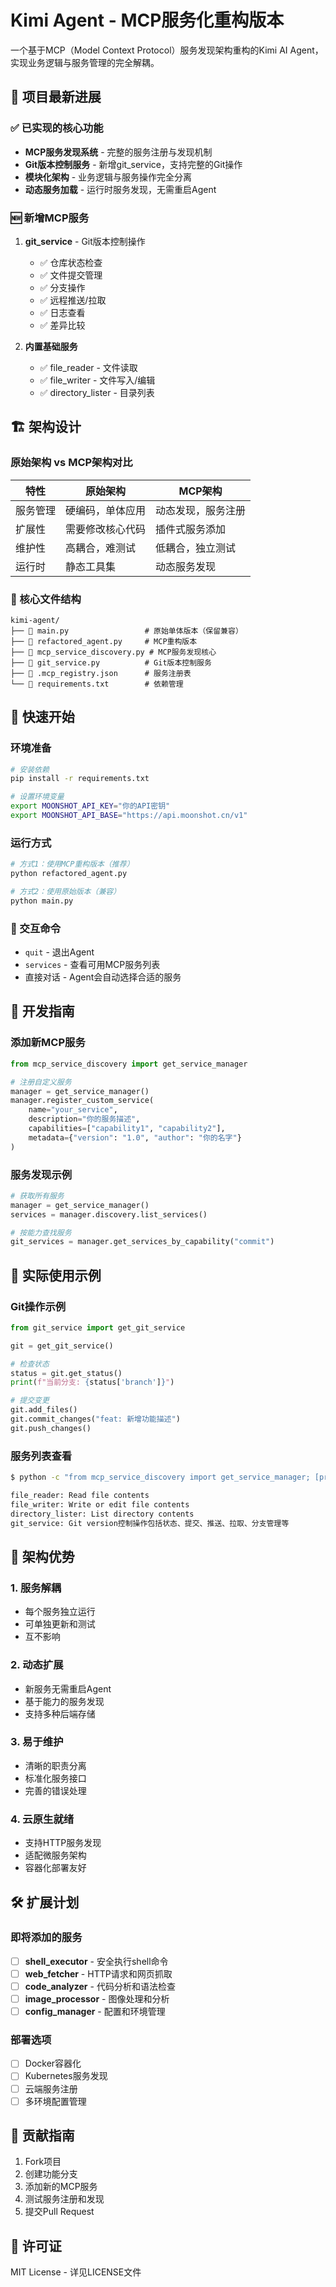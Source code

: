 # Kimi Agent - MCP服务化重构版本

一个基于MCP（Model Context Protocol）服务发现架构重构的Kimi AI Agent，实现业务逻辑与服务管理的完全解耦。

## 🎯 项目最新进展

### ✅ 已实现的核心功能
- **MCP服务发现系统** - 完整的服务注册与发现机制
- **Git版本控制服务** - 新增git_service，支持完整的Git操作
- **模块化架构** - 业务逻辑与服务操作完全分离
- **动态服务加载** - 运行时服务发现，无需重启Agent

### 🆕 新增MCP服务
1. **git_service** - Git版本控制操作
   - ✅ 仓库状态检查
   - ✅ 文件提交管理
   - ✅ 分支操作
   - ✅ 远程推送/拉取
   - ✅ 日志查看
   - ✅ 差异比较

2. **内置基础服务**
   - ✅ file_reader - 文件读取
   - ✅ file_writer - 文件写入/编辑
   - ✅ directory_lister - 目录列表

## 🏗️ 架构设计

### 原始架构 vs MCP架构对比

| 特性 | 原始架构 | MCP架构 |
|---|---|---|
| 服务管理 | 硬编码，单体应用 | 动态发现，服务注册 |
| 扩展性 | 需要修改核心代码 | 插件式服务添加 |
| 维护性 | 高耦合，难测试 | 低耦合，独立测试 |
| 运行时 | 静态工具集 | 动态服务发现 |

### 📁 核心文件结构
```
kimi-agent/
├── 📄 main.py                 # 原始单体版本（保留兼容）
├── 📄 refactored_agent.py     # MCP重构版本
├── 📄 mcp_service_discovery.py # MCP服务发现核心
├── 📄 git_service.py          # Git版本控制服务
├── 📄 .mcp_registry.json      # 服务注册表
└── 📄 requirements.txt        # 依赖管理
```

## 🚀 快速开始

### 环境准备
```bash
# 安装依赖
pip install -r requirements.txt

# 设置环境变量
export MOONSHOT_API_KEY="你的API密钥"
export MOONSHOT_API_BASE="https://api.moonshot.cn/v1"
```

### 运行方式
```bash
# 方式1：使用MCP重构版本（推荐）
python refactored_agent.py

# 方式2：使用原始版本（兼容）
python main.py
```

### 🎯 交互命令
- `quit` - 退出Agent
- `services` - 查看可用MCP服务列表
- 直接对话 - Agent会自动选择合适的服务

## 🔧 开发指南

### 添加新MCP服务
```python
from mcp_service_discovery import get_service_manager

# 注册自定义服务
manager = get_service_manager()
manager.register_custom_service(
    name="your_service",
    description="你的服务描述",
    capabilities=["capability1", "capability2"],
    metadata={"version": "1.0", "author": "你的名字"}
)
```

### 服务发现示例
```python
# 获取所有服务
manager = get_service_manager()
services = manager.discovery.list_services()

# 按能力查找服务
git_services = manager.get_services_by_capability("commit")
```

## 🧪 实际使用示例

### Git操作示例
```python
from git_service import get_git_service

git = get_git_service()

# 检查状态
status = git.get_status()
print(f"当前分支: {status['branch']}")

# 提交变更
git.add_files()
git.commit_changes("feat: 新增功能描述")
git.push_changes()
```

### 服务列表查看
```bash
$ python -c "from mcp_service_discovery import get_service_manager; [print(f'{s.name}: {s.description}') for s in get_service_manager().discovery.list_services()]"

file_reader: Read file contents
file_writer: Write or edit file contents
directory_lister: List directory contents
git_service: Git version控制操作包括状态、提交、推送、拉取、分支管理等
```

## 🎨 架构优势

### 1. 服务解耦
- 每个服务独立运行
- 可单独更新和测试
- 互不影响

### 2. 动态扩展
- 新服务无需重启Agent
- 基于能力的服务发现
- 支持多种后端存储

### 3. 易于维护
- 清晰的职责分离
- 标准化服务接口
- 完善的错误处理

### 4. 云原生就绪
- 支持HTTP服务发现
- 适配微服务架构
- 容器化部署友好

## 🛠️ 扩展计划

### 即将添加的服务
- [ ] **shell_executor** - 安全执行shell命令
- [ ] **web_fetcher** - HTTP请求和网页抓取
- [ ] **code_analyzer** - 代码分析和语法检查
- [ ] **image_processor** - 图像处理和分析
- [ ] **config_manager** - 配置和环境管理

### 部署选项
- [ ] Docker容器化
- [ ] Kubernetes服务发现
- [ ] 云端服务注册
- [ ] 多环境配置管理

## 🤝 贡献指南

1. Fork项目
2. 创建功能分支
3. 添加新的MCP服务
4. 测试服务注册和发现
5. 提交Pull Request

## 📄 许可证

MIT License - 详见LICENSE文件